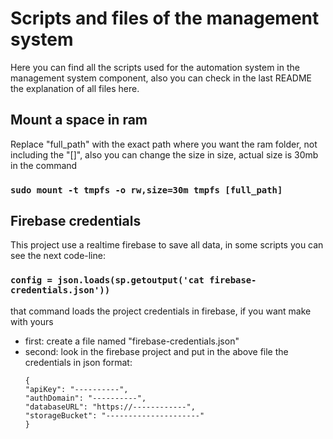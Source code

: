#  Scripts and files of the management system

Here you can find all the scripts used for the automation system in the management system component,
also you can check in the last README the explanation of all files here.


## Mount a space in ram
Replace "full_path" with the exact path where you want the ram folder, not including the "[]", also you can change the size in size, actual size is 30mb in the command
### `sudo mount -t tmpfs -o rw,size=30m tmpfs [full_path]` 
## Firebase credentials
This project use a realtime firebase to save all data, in some scripts you can see the next code-line:

### `config = json.loads(sp.getoutput('cat firebase-credentials.json'))`

that command loads the project credentials in firebase, if you want make with yours

- first: create a file named "firebase-credentials.json"
- second: look in the firebase project and put in the above file the credentials in json format:
  ```
  {
  "apiKey": "----------",
  "authDomain": "----------",
  "databaseURL": "https://------------",
  "storageBucket": "---------------------"
  }
  ```
